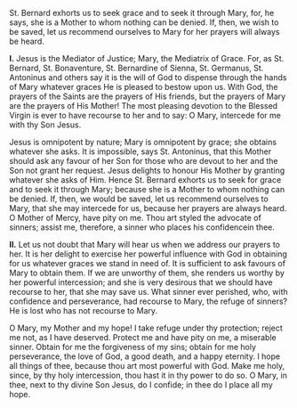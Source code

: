 
St. Bernard exhorts us to seek grace and to seek it through Mary, for, he says, she is a Mother to whom nothing can be denied. If, then, we wish to be saved, let us recommend ourselves to Mary for her prayers will always be heard.

**I\.** Jesus is the Mediator of Justice; Mary, the Mediatrix of Grace. For, as St. Bernard, St. Bonaventure, St. Bernardine of Sienna, St. Germanus, St. Antoninus and others say it is the will of God to dispense through the hands of Mary whatever graces He is pleased to bestow upon us. With God, the prayers of the Saints are the prayers of His friends, but the prayers of Mary are the prayers of His Mother! The most pleasing devotion to the Blessed Virgin is ever to have recourse to her and to say: O Mary, intercede for me with thy Son Jesus.

Jesus is omnipotent by nature; Mary is omnipotent by grace; she obtains whatever she asks. It is impossible, says St. Antoninus, that this Mother should ask any favour of her Son for those who are devout to her and the Son not grant her request. Jesus delights to honour His Mother by granting whatever she asks of Him. Hence St. Bernard exhorts us to seek for grace and to seek it through Mary; because she is a Mother to whom nothing can be denied. If, then, we would be saved, let us recommend ourselves to Mary, that she may intercede for us, because her prayers are always heard. O Mother of Mercy, have pity on me. Thou art styled the advocate of sinners; assist me, therefore, a sinner who places his confidencein thee.

**II\.** Let us not doubt that Mary will hear us when we address our prayers to her. It is her delight to exercise her powerful influence with God in obtaining for us whatever graces we stand in need of. It is sufficient to ask favours of Mary to obtain them. If we are unworthy of them, she renders us worthy by her powerful intercession; and she is very desirous that we should have recourse to her, that she may save us. What sinner ever perished, who, with confidence and perseverance, had recourse to Mary, the refuge of sinners? He is lost who has not recourse to Mary.

O Mary, my Mother and my hope! I take refuge under thy protection; reject me not, as I have deserved. Protect me and have pity on me, a miserable sinner. Obtain for me the forgiveness of my sins; obtain for me holy perseverance, the love of God, a good death, and a happy eternity. I hope all things of thee, because thou art most powerful with God. Make me holy, since, by thy holy intercession, thou hast it in thy power to do so. O Mary, in thee, next to thy divine Son Jesus, do I confide; in thee do I place all my hope.

